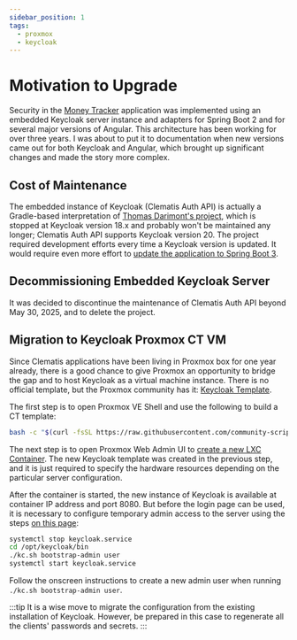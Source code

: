 ```yaml
---
sidebar_position: 1
tags:
  - proxmox
  - keycloak
---
```


# Motivation to Upgrade

Security in the [Money Tracker](https://github.com/grauds/money.tracker.ui) application was implemented using
an embedded Keycloak server instance and adapters for Spring Boot 2 and for several major versions of Angular.
This architecture has been working for over three years.
I was about to put it to documentation when new versions came out for both Keycloak and Angular,
which brought up significant changes and made the story more complex.

## Cost of Maintenance

The embedded instance of Keycloak (Clematis Auth API) is actually a Gradle-based interpretation
of [Thomas Darimont's project](https://github.com/thomasdarimont/embedded-spring-boot-keycloak-server), which is
stopped at Keycloak version 18.x and probably won't be maintained any longer; Clematis Auth API supports Keycloak version 20.
The project required development efforts every time a Keycloak version is updated.
It would require even more effort to
[update the application to Spring Boot 3](https://github.com/thomasdarimont/embedded-spring-boot-keycloak-server/issues/87).

## Decommissioning Embedded Keycloak Server

It was decided to discontinue the maintenance of Clematis Auth API beyond May 30, 2025, and to delete the project.

## Migration to Keycloak Proxmox CT VM

Since Clematis applications have been living in Proxmox box for one year already, there is a good chance to
give Proxmox an opportunity to bridge the gap and to host Keycloak as a virtual machine instance. There is no
official template, but the Proxmox community
has it: [Keycloak Template](https://community-scripts.github.io/ProxmoxVE/scripts?id=keycloak).

The first step is to open Proxmox VE Shell and use the following to build a CT template:

````bash
bash -c "$(curl -fsSL https://raw.githubusercontent.com/community-scripts/ProxmoxVE/main/ct/keycloak.sh)"
````
The next step is to open Proxmox Web Admin UI to [create a new LXC Container](https://pve.proxmox.com/wiki/Linux_Container).
The new Keycloak template was created in the previous step, and it is just required to specify the hardware resources
depending on the particular server configuration.

After the container is started, the new instance of Keycloak is available at container IP address and port 8080. But
before the login page can be used, it is necessary to configure temporary admin access to the server using the
steps [on this page](https://github.com/community-scripts/ProxmoxVE/discussions/193):

````bash title="SSH login to the container IP address"
systemctl stop keycloak.service
cd /opt/keycloak/bin
./kc.sh bootstrap-admin user
systemctl start keycloak.service
````
Follow the onscreen instructions to create a new admin user when running ```./kc.sh bootstrap-admin user```.

:::tip
It is a wise move to migrate the configuration from the existing installation of Keycloak. However, be prepared
in this case to regenerate all the clients' passwords and secrets.
:::
